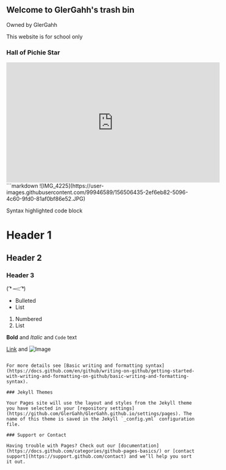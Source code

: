 ## Welcome to GlerGahh's trash bin
Owned by GlerGahh

This website is for school only

### Hall of Pichie Star


<iframe width="560" height="315" src="https://www.youtube.com/embed/SIuF37EWaLU" title="YouTube video player" frameborder="0" allow="accelerometer; autoplay; clipboard-write; encrypted-media; gyroscope; picture-in-picture" allowfullscreen></iframe>
```markdown
![IMG_4225](https://user-images.githubusercontent.com/99946589/156506435-2ef6eb82-5096-4c60-9fd0-81af0bf86e52.JPG)


Syntax highlighted code block

# Header 1
## Header 2
### Header 3

( ͡❛ 𝆒 ͡❛)
- Bulleted
- List

1. Numbered
2. List

**Bold** and _Italic_ and `Code` text

[Link](url) and ![Image](src)
```

For more details see [Basic writing and formatting syntax](https://docs.github.com/en/github/writing-on-github/getting-started-with-writing-and-formatting-on-github/basic-writing-and-formatting-syntax).

### Jekyll Themes

Your Pages site will use the layout and styles from the Jekyll theme you have selected in your [repository settings](https://github.com/GlerGahh/GlerGahh.github.io/settings/pages). The name of this theme is saved in the Jekyll `_config.yml` configuration file.

### Support or Contact

Having trouble with Pages? Check out our [documentation](https://docs.github.com/categories/github-pages-basics/) or [contact support](https://support.github.com/contact) and we’ll help you sort it out.
